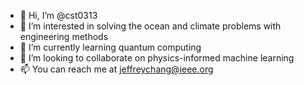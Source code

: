 - 👋 Hi, I’m @cst0313
- 👀 I’m interested in solving the ocean and climate problems with engineering methods
- 🌱 I’m currently learning quantum computing 
- 💞️ I’m looking to collaborate on physics-informed machine learning 
- 📫 You can reach me at jeffreychang@ieee.org

<!---
cst0313/cst0313 is a ✨ special ✨ repository because its `README.md` (this file) appears on your GitHub profile.
You can click the Preview link to take a look at your changes.
--->
